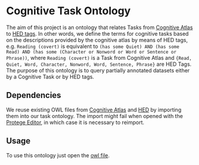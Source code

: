 # Cognitive Task Ontology
The aim of this project is an ontology that relates Tasks from [Cognitive Atlas](https://cognitiveatlas.org/) to [HED tags](https://www.hedtags.org/display_hed.html). In other words, we define the terms for cognitive tasks based on the descriptions provided by the cognitive atlas by means of HED tags, e.g. `Reading (covert)` is equivalent to `(has some Quiet) AND (has some Read) AND (has some (Character or Nonword or Word or Sentence or Phrase))`, where `Reading (covert)` is a Task from Cognitive Atlas and `{Read, Quiet, Word, Character, Nonword, Word, Sentence, Phrase}` are HED Tags. 
The purpose of this ontology is to query partially annotated datasets either by a Cognitive Task or by HED tags. 

## Dependencies
We reuse existing OWL files from [Cognitive Atlas](https://data.bioontology.org/ontologies/COGAT/submissions/7/download?apikey=8b5b7825-538d-40e0-9e9e-5ab9274a9aeb) and [HED](https://gitlab.com/api/v4/projects/45068833/jobs/artifacts/main/raw/HED8.2.0.owl?job=generate-owl) by importing them into our task ontology. The import might fail when opened with the [Protege Editor](https://protege.stanford.edu/), in which case it is necessary to reimport.

## Usage
To use this ontology just open the [owl file](connector-ontology-for-cogat-and-hed/connector_cogAt_HED.owl). 
